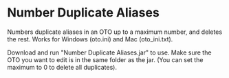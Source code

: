 # Number Duplicate Aliases
Numbers duplicate aliases in an OTO up to a maximum number, and deletes the rest.  Works for Windows (oto.ini) and Mac (oto_ini.txt).  

Download and run "Number Duplicate Aliases.jar" to use. Make sure the OTO you want to edit is in the same folder as the jar.  (You can set the maximum to 0 to delete all duplicates).
